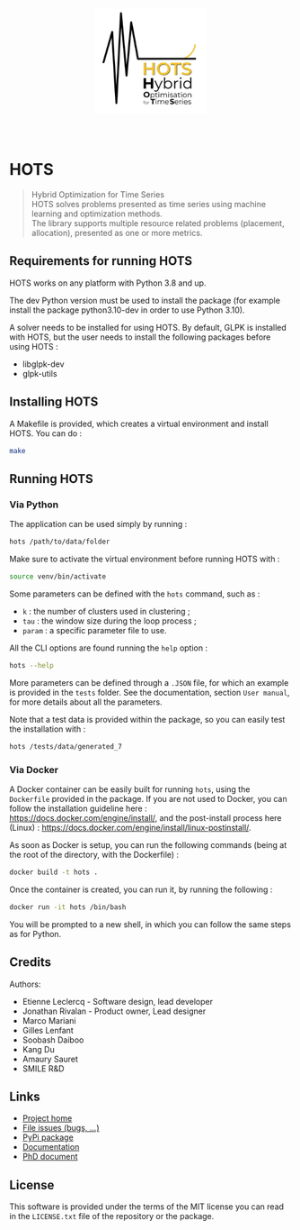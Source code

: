 <h1 align="center">
<img src="doc/source/_static/hots_logo.png" width="200">
</h1><br>

# **HOTS**

> Hybrid Optimization for Time Series  
> HOTS solves problems presented as time series using machine learning and optimization methods.  
> The library supports multiple resource related problems (placement, allocation), presented as one or more metrics.

## Requirements for running HOTS

HOTS works on any platform with Python 3.8 and up.

The dev Python version must be used to install the package (for example install the package
python3.10-dev in order to use Python 3.10).

A solver needs to be installed for using HOTS. By default, GLPK is installed with HOTS, but the
user needs to install the following packages before using HOTS :
 * libglpk-dev
 * glpk-utils

## Installing HOTS

A Makefile is provided, which creates a virtual environment and install HOTS. You can do :

```bash
make
```

## Running HOTS

### Via Python

The application can be used simply by running :

```bash
hots /path/to/data/folder
```

Make sure to activate the virtual environment before running HOTS with :

```bash
source venv/bin/activate
```

Some parameters can be defined with the `hots` command, such as :
 * `k` : the number of clusters used in clustering ;
 * `tau` : the window size during the loop process ;
 * `param` : a specific parameter file to use.

All the CLI options are found running the `help` option :
```bash
hots --help
```

More parameters can be defined through a `.JSON` file, for which an example is provided in the `tests` folder. See the documentation, section `User manual`, for more details about all the parameters.  

Note that a test data is provided within the package, so you can easily test the installation with :
```bash
hots /tests/data/generated_7
```

### Via Docker

A Docker container can be easily built for running `hots`, using the `Dockerfile` provided in the package.
If you are not used to Docker, you can follow the installation guideline here : https://docs.docker.com/engine/install/, and the post-install process here (Linux) : https://docs.docker.com/engine/install/linux-postinstall/.

As soon as Docker is setup, you can run the following commands (being at the root of the directory, with the Dockerfile) :

```bash
docker build -t hots .
```

Once the container is created, you can run it, by running the following :

```bash
docker run -it hots /bin/bash
```

You will be prompted to a new shell, in which you can follow the same steps as for Python.

## Credits

Authors:

- Etienne Leclercq - Software design, lead developer
- Jonathan Rivalan - Product owner, Lead designer 
- Marco Mariani
- Gilles Lenfant
- Soobash Daiboo
- Kang Du
- Amaury Sauret
- SMILE R&D

## Links

- [Project home](https://github.com/Smile-SA/hots)
- [File issues (bugs, ...)](https://github.com/Smile-SA/hots/issues)
- [PyPi package](https://pypi.org/project/hots/)
- [Documentation](https://hots.readthedocs.io/en/latest/)
- [PhD document](https://theses.hal.science/tel-03997934)

## License

This software is provided under the terms of the MIT license you can read in the `LICENSE.txt` file of the repository or the package.

